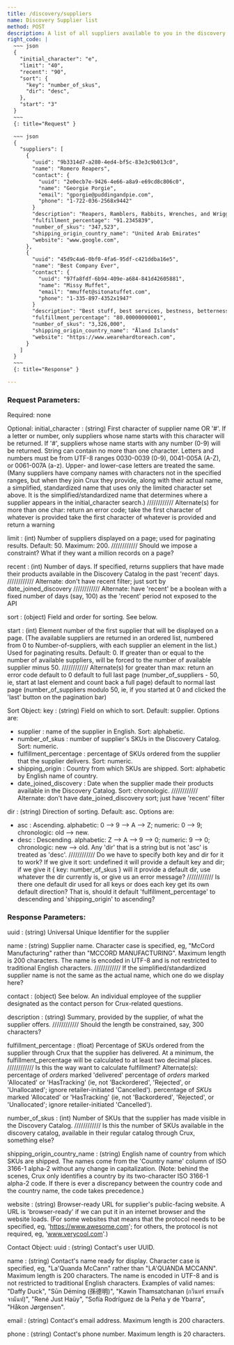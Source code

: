 ```yaml
---
title: /discovery/suppliers
name: Discovery Supplier list
method: POST
description: A list of all suppliers available to you in the discovery catalog
right_code: |
  ~~~ json
  {
    "initial_character": "e",
    "limit": "40",
    "recent": "90",
    "sort": {
      "key": "number_of_skus",
      "dir": "desc",
    },
    "start": "3"
  }
  ~~~
  {: title="Request" }

  ~~~ json
  {
    "suppliers": [
      {
        "uuid": "9b3314d7-a280-4ed4-bf5c-83e3c9b013c0",
        "name": "Romero Reapers",
        "contact": {
          "uuid": "2e0ecb7e-9426-4e66-a8a9-e69cd8c806c0",
          "name": "Georgie Porgie",
          "email": "gporgie@puddingandpie.com",
          "phone": "1-722-036-2568x9442"
        }
        "description": "Reapers, Ramblers, Rabbits, Wrenches, and Wrigglers"
        "fulfillment_percentage": "91.2345839",
        "number_of_skus": "347,523",
        "shipping_origin_country_name": "United Arab Emirates"
        "website": "www.google.com",
      },
      {
        "uuid": "45d9c4a6-0bf0-4fa6-95df-c421ddba16e5",
        "name": "Best Company Ever",
        "contact": {
          "uuid": "97fa8fdf-6b94-409e-a684-841d42605881",
          "name": "Missy Muffet",
          "email": "mmuffet@sitonatuffet.com",
          "phone": "1-335-897-4352x1947"
        }
        "description": "Best stuff, best services, bestness, betterness"
        "fulfillment_percentage": "80.00000000001",
        "number_of_skus": "3,326,000",
        "shipping_origin_country_name": "Åland Islands"
        "website": "https://www.wearehardtoreach.com",
      }
    ]
  }
  ~~~
  {: title="Response" }

---
```

### Request Parameters:

Required: none

Optional:
initial_character
: (string) First character of supplier name OR '#'. If a letter or number, only suppliers whose name starts with this character will be returned. If '#', suppliers whose name starts with any number (0-9) will be returned. String can contain no more than one character. Letters and numbers must be from UTF-8 ranges 0030-0039 (0-9), 0041-005A (A-Z), or 0061-007A (a-z). Upper- and lower-case letters are treated the same. (Many suppliers have company names with characters not in the specified ranges, but when they join Crux they provide, along with their actual name, a simplified, standardized name that uses only the limited character set above. It is the simplified/standardized name that determines where a supplier appears in the initial_character search.)
//////////// Alternate(s) for more than one char:
return an error code;
take the first character of whatever is provided
take the first character of whatever is provided and return a warning

limit
: (int) Number of suppliers displayed on a page; used for paginating results. Default: 50. Maximum: 200.
//////////// Should we impose a constraint? What if they want a million records on a page?

recent
: (int) Number of days. If specified, returns suppliers that have made their products available in the Discovery Catalog in the past 'recent' days.
//////////// Alternate: don't have recent filter; just sort by date_joined_discovery
//////////// Alternate: have 'recent' be a boolean with a fixed number of days (say, 100) as the 'recent' period not exposed to the API

sort
: (object) Field and order for sorting. See below.

start
: (int) Element number of the first supplier that will be displayed on a page. (The available suppliers are returned in an ordered list, numbered from 0 to Number-of-suppliers, with each supplier an element in the list.) Used for paginating results. Default: 0. If greater than or equal to the number of available suppliers, will be forced to the number of available supplier minus 50.
//////////// Alternate(s) for greater than max:
return an error code
default to 0
default to full last page (number_of_suppliers - 50, ie, start at last element and count back a full page)
default to normal last page (number_of_suppliers modulo 50, ie, if you started at 0 and clicked the 'last' button on the pagination bar)

Sort Object:
key
: (string) Field on which to sort. Default: supplier. Options are:
- supplier : name of the supplier in English. Sort: alphabetic.
- number_of_skus : number of supplier's SKUs in the Discovery Catalog. Sort: numeric.
- fulfillment_percentage : percentage of SKUs ordered from the supplier that the supplier delivers. Sort: numeric.
- shipping_origin : Country from which SKUs are shipped. Sort: alphabetic by English name of country.
- date_joined_discovery : Date when the supplier made their products available in the Discovery Catalog. Sort: chronologic.
//////////// Alternate: don't have date_joined_discovery sort; just have 'recent' filter

dir
: (string) Direction of sorting. Default: asc. Options are:
- asc : Ascending. alphabetic: 0 --> 9 --> A --> Z; numeric: 0 --> 9; chronologic: old --> new.
- desc : Descending. alphabetic: Z --> A --> 9 --> 0; numeric: 9 --> 0; chronologic: new --> old.
Any 'dir' that is a string but is not 'asc' is treated as 'desc'.
//////////// Do we have to specify both key and dir for it to work? If we give it sort: undefined it will provide a default key and dir; if we give it { key: number_of_skus } will it provide a default dir, use whatever the dir currently is, or give us an error message?
//////////// Is there one default dir used for all keys or does each key get its own default direction? That is, should it default 'fulfillment_percentage' to descending and 'shipping_origin' to ascending?

### Response Parameters:

uuid
: (string) Universal Unique Identifier for the supplier

name
: (string) Supplier name. Character case is specified, eg, "McCord Manufacturing" rather than "MCCORD MANUFACTURING". Maximum length is 200 characters. The name is encoded in UTF-8 and is not restricted to traditional English characters.
//////////// If the simplified/standardized supplier name is not the same as the actual name, which one do we display here?

contact
: (object) See below. An individual employee of the supplier designated as the contact person for Crux-related questions.

description
: (string) Summary, provided by the supplier, of what the supplier offers.
//////////// Should the length be constrained, say, 300 characters?

fulfillment_percentage
: (float) Percentage of SKUs ordered from the supplier through Crux that the supplier has delivered. At a minimum, the fulfillment_percentage will be calculated to at least two decimal places.
//////////// Is this the way want to calculate fulfillment? Alternate(s):
percentage of _orders_ marked 'delivered'
percentage of _orders_ marked 'Allocated' or 'HasTracking' (ie, not 'Backordered', 'Rejected', or 'Unallocated'; ignore retailer-initiated 'Cancelled').
percentage of _SKUs_ marked 'Allocated' or 'HasTracking' (ie, not 'Backordered', 'Rejected', or 'Unallocated'; ignore retailer-initiated 'Cancelled').

number_of_skus
: (int) Number of SKUs that the supplier has made visible in the Discovery Catalog.
//////////// Is this the number of SKUs available in the discovery catalog, available in their regular catalog through Crux, something else?

shipping_origin_country_name
: (string) English name of country from which SKUs are shipped. The names come from the 'Country name' column of ISO 3166-1 alpha-2 without any change in capitalization. (Note: behind the scenes, Crux only identifies a country by its two-character ISO 3166-1 alpha-2 code. If there is ever a discrepancy between the country code and the country name, the code takes precedence.)

website
: (string) Browser-ready URL for supplier's public-facing website. A URL is 'browser-ready' if we can put it in an internet browser and the website loads. (For some websites that means that the protocol needs to be specified, eg, 'https://www.awesome.com'; for others, the protocol is not required, eg, 'www.verycool.com'.)

Contact Object:
uuid
: (string) Contact's user UUID.

name
: (string) Contact's name ready for display. Character case is specified, eg, "La'Quanda McCann" rather than "LA'QUANDA MCCANN". Maximum length is 200 characters. The name is encoded in UTF-8 and is not restricted to traditional English characters. Examples of valid names: "Daffy Duck", "Sūn Démíng (孫德明)", "Kawin Thamsatchanan (กวินทร์ ธรรมสัจจานันท์)", "René Just Haüy", "Sofía Rodríguez de la Peña y de Ybarra", "Håkon Jørgensen".

email
: (string) Contact's email address. Maximum length is 200 characters.

phone
: (string) Contact's phone number. Maximum length is 20 characters.
